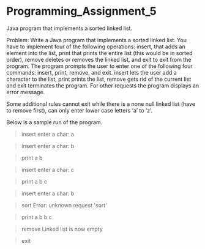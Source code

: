 # Programming_Assignment_5
Java program that implements a sorted linked list.


Problem: Write a Java program that implements a sorted linked list. You have to implement four of the following operations: insert, that adds an element into the list, print that prints the entire list (this would be in sorted order), remove deletes or removes the linked list, and exit to exit from the program. The program prompts the user to enter one of the following four commands: insert, print, remove, and exit. insert lets the user add a character to the list, print prints the list, remove gets rid of the current list and exit terminates the program. For other requests the program displays an error message.

Some additional rules cannot exit while there is a none null linked list (have to remove first), can only enter lower case letters ‘a’ to ‘z’.

Below is a sample run of the program.

> insert 
enter a char: a

> insert
enter a char: b

> print
a b

> insert
enter a char: c

> print
a b c

> insert
enter a char: b

> sort
Error: unknown request 'sort'

> print
a b b c

> remove
Linked list is now empty

> exit
